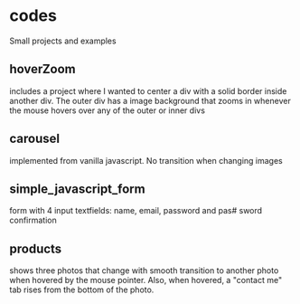 # codes
Small projects and examples

## hoverZoom
includes a project where I wanted to center a div with a solid border inside another div. 
The outer div has a image background that zooms in whenever the mouse hovers over any of the outer or inner divs

## carousel
implemented from vanilla javascript. No transition when changing images

## simple_javascript_form
form with 4 input textfields: name, email, password and pas# sword confirmation

## products
shows three photos that change with smooth transition to another photo when hovered by the mouse pointer. Also, when hovered, a "contact me" tab rises from the bottom of the photo.



